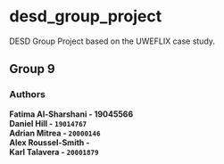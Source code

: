 # desd_group_project

DESD Group Project based on the UWEFLIX case study. </br>

## Group 9

### Authors

<b> Fatima Al-Sharshani - 19045566 <br/>
<b> Daniel Hill - ```19014767``` <br/>
<b> Adrian Mitrea - ```20000146``` <br/>
<b> Alex Roussel-Smith - ``` ``` <br/>
<b> Karl Talavera - ```20001879``` <br/>


